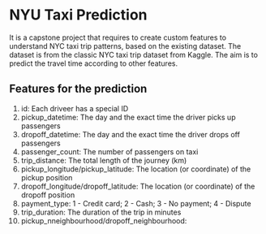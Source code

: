# NYU Taxi Prediction
It is a capstone project that requires to create custom features to understand NYC taxi trip patterns, based on the existing dataset. The dataset is from the classic NYC taxi trip dataset from Kaggle. The aim is to predict the travel time according to other features.

## Features for the prediction
1. id: Each driveer has a special ID
2. pickup_datetime: The day and the exact time the driver picks up passengers
3. dropoff_datetime: The day and the exact time the driver drops off passengers
4. passenger_count: The number of passengers on taxi
5. trip_distance: The total length of the journey (km)
6. pickup_longitude/pickup_latitude: The location (or coordinate) of the pickup position
7. dropoff_longitude/dropoff_latitude: The location (or coordinate) of the dropoff position
8. payment_type: 1 - Credit card; 2 - Cash; 3 - No payment; 4 - Dispute
9. trip_duration: The duration of the trip in minutes
10. pickup_nneighbourhood/dropoff_neighbourhood:
